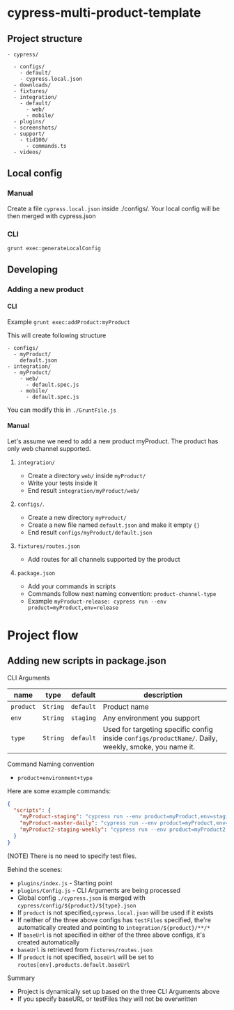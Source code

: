 # cypress-multi-product-template

## Project structure

```
- cypress/

  - configs/
    - default/
    - cypress.local.json
  - downloads/
  - fixtures/
  - integration/
    - default/
      - web/
      - mobile/
  - plugins/
  - screenshots/
  - support/
    - tid100/
      - commands.ts
  - videos/
```

## Local config

### Manual

Create a file `cypress.local.json` inside ./configs/. Your local config will be then merged with cypress.json

### CLI

`grunt exec:generateLocalConfig`

## Developing

### Adding a new product

#### CLI

Example
`grunt exec:addProduct:myProduct`

This will create following structure

```
- configs/
  - myProduct/
    default.json
- integration/
  - myProduct/
    - web/
      - default.spec.js
    - mobile/
      - default.spec.js
```

You can modify this in `./GruntFile.js`

#### Manual

Let's assume we need to add a new product myProduct. The product has only web channel supported.

1. `integration/`

   - Create a directory `web/` inside `myProduct/`
   - Write your tests inside it
   - End result `integration/myProduct/web/`

2. `configs/`.

   - Create a new directory `myProduct/`
   - Create a new file named `default.json` and make it empty `{}`
   - End result `configs/myProduct/default.json`

3. `fixtures/routes.json`

   - Add routes for all channels supported by the product

4. `package.json`
   - Add your commands in scripts
   - Commands follow next naming convention: `product-channel-type`
   - Example `myProduct-release: cypress run --env product=myProduct,env=release`

# Project flow

## Adding new scripts in package.json

CLI Arguments

| name      | type     | default   | description                                                                                          |
| --------- | -------- | --------- | ---------------------------------------------------------------------------------------------------- |
| `product` | `String` | `default` | Product name                                                                                         |
| `env`     | `String` | `staging` | Any environment you support                                                                          |
| `type`    | `String` | `default` | Used for targeting specific config inside `configs/productName/`. Daily, weekly, smoke, you name it. |

Command Naming convention

- `product+environment+type`

Here are some example commands:

```json
{
  "scripts": {
    "myProduct-staging": "cypress run --env product=myProduct,env=staging",
    "myProduct-master-daily": "cypress run --env product=myProduct,env=master,type=daily",
    "myProduct2-staging-weekly": "cypress run --env product=myProduct2,env=staging,type=weekly"
  }
}
```

(NOTE) There is no need to specify test files.

Behind the scenes:

- `plugins/index.js` - Starting point
- `plugins/Config.js` - CLI Arguments are being processed
- Global config `./cypress.json` is merged with `cypress/config/${product}/${type}.json`
- If `product` is not specified,`cypress.local.json` will be used if it exists
- If neither of the three above configs has `testFiles` specified, the're automatically created and pointing to `integration/${product}/**/*`
- If `baseUrl` is not specified in either of the three above configs, it's created automatically
- `baseUrl` is retrieved from `fixtures/routes.json`
- If `product` is not specified, `baseUrl` will be set to `routes[env].products.default.baseUrl`

Summary

- Project is dynamically set up based on the three CLI Arguments above
- If you specify baseURL or testFiles they will not be overwritten
